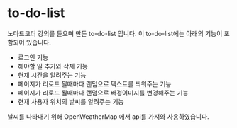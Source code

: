 # to-do-list
노마드코더 강의를 들으며 만든 to-do-list 입니다.
이 to-do-list에는 아래의 기능이 포함되어 있습니다.

- 로그인 기능
- 해야할 일 추가와 삭제 기능
- 현재 시간을 알려주는 기능
- 페이지가 리로드 될때마다 랜덤으로 텍스트를 띄워주는 기능
- 페이지가 리로드 될때마다 랜덤으로 배경이미지를 변경해주는 기능
- 현재 사용자 위치의 날씨를 알려주는 기능

날씨를 나타내기 위해 OpenWeatherMap 에서 api를 가져와 사용하였습니다.
